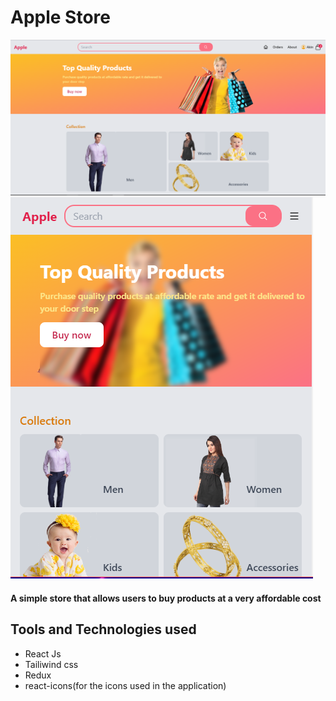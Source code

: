 # Apple Store

<img src="/public/apple-store-desktop.PNG" alt="app ui" title="desktop ui" />
<img src="/public/apple-store-mobile.PNG" alt="app ui" title="mobile ui" />

#### A simple store that allows users to buy products at a very affordable cost

## Tools and Technologies used

- React Js
- Tailiwind css
- Redux
- react-icons(for the icons used in the application)
